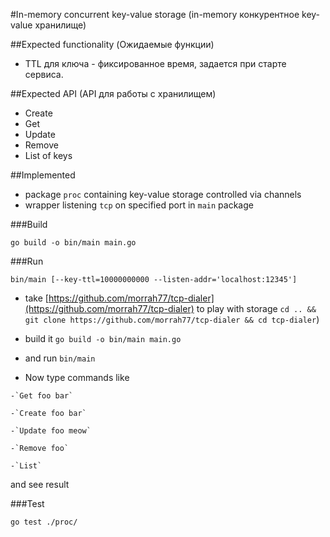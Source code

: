 #In-memory concurrent key-value storagе (in-memory конкурентное key-value хранилище)

##Expected functionality (Ожидаемые функции)
 - TTL для ключа - фиксированное время, задается при старте сервиса.

 
##Expected API (API для работы с хранилищем)
 - Create
 - Get
 - Update
 - Remove
 - List of keys
 
 ##Implemented
 
  - package `proc` containing key-value storage controlled via channels
  - wrapper listening `tcp` on specified port in `main` package
  
  ###Build
  
  `go build -o bin/main main.go`
  
  ###Run
  
  `bin/main [--key-ttl=10000000000 --listen-addr='localhost:12345']`
  
   - take [https://github.com/morrah77/tcp-dialer](https://github.com/morrah77/tcp-dialer) to play with storage `cd .. && git clone https://github.com/morrah77/tcp-dialer && cd tcp-dialer`)
   
   - build it `go build -o bin/main main.go`
   
   - and run `bin/main`
   
   - Now type commands like
   
    -`Get foo bar`
    
    -`Create foo bar`
    
    -`Update foo meow`
    
    -`Remove foo`
    
    -`List`
    
   and see result
  
  ###Test
  
  `go test ./proc/`
  